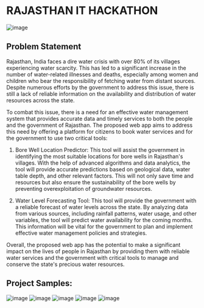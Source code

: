 # RAJASTHAN IT HACKATHON

![image](https://user-images.githubusercontent.com/69640722/226498402-941b2656-bece-4ac0-baf7-655575e746f9.png)


## Problem Statement

Rajasthan, India faces a dire water crisis with over 80% of its villages experiencing water scarcity.
This has led to a significant increase in the number of water-related illnesses and deaths, especially among 
women and children who bear the responsibility of fetching water from distant sources. Despite numerous efforts by 
the government to address this issue, there is still a lack of reliable information on the availability and distribution of 
water resources across the state.

To combat this issue, there is a need for an effective water management system that provides accurate data and timely services 
to both the people and the government of Rajasthan. The proposed web app aims to address this need by offering a platform for 
citizens to book water services and for the government to use two critical tools:

1. Bore Well Location Predictor: This tool will assist the government in identifying the most suitable locations for bore
wells in Rajasthan's villages. With the help of advanced algorithms and data analytics, the tool will provide accurate predictions
based on geological data, water table depth, and other relevant factors. This will not only save time and resources but also 
ensure the sustainability of the bore wells by preventing overexploitation of groundwater resources.

2. Water Level Forecasting Tool: This tool will provide the government with a reliable forecast of water levels across the state. 
By analyzing data from various sources, including rainfall patterns, water usage, and other variables, the tool will predict water 
availability for the coming months. This information will be vital for the government to plan and implement effective water management 
policies and strategies.

Overall, the proposed web app has the potential to make a significant impact on the lives of people in 
Rajasthan by providing them with reliable water services and the government with critical tools to manage and conserve 
the state's precious water resources.

## Project Samples:


![image](https://user-images.githubusercontent.com/69640722/226498658-68c3011c-59d3-4a82-8299-00c90d74cac6.png)
![image](https://user-images.githubusercontent.com/69640722/226498679-69d48eb0-bf0c-4475-904d-502ffc57fff5.png)
![image](https://user-images.githubusercontent.com/69640722/226498692-33cc005c-d711-415b-b2f2-456c963ff6c4.png)
![image](https://user-images.githubusercontent.com/69640722/226498705-b51f61c0-2823-410d-8a9e-ad3a7bb8a3a0.png)
![image](https://user-images.githubusercontent.com/69640722/226498719-bed83867-b452-4bc0-9326-ad33874cbbb3.png)


